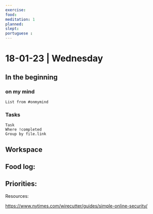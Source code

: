 ```yaml
---
exercise: 
food:
meditation: 1
planned:
slept:
portuguese :
---
```


# 18-01-23 | Wednesday

## In the beginning

### on my mind
```dataview
List from #onmymind
```
### Tasks
```dataview
Task
Where !completed
Group by file.link
```


## Workspace


Food log:
- 

Priorities:
- 

Resources:

https://www.nytimes.com/wirecutter/guides/simple-online-security/